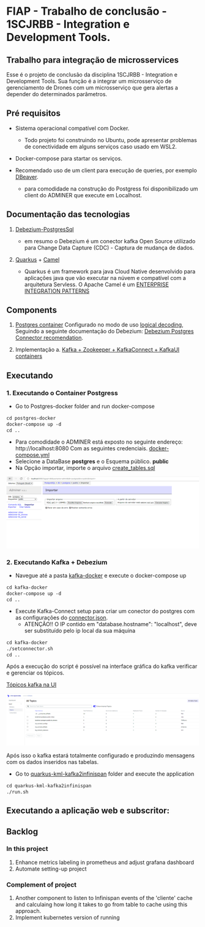 # FIAP - Trabalho de conclusão - 1SCJRBB -  Integration e Development Tools.

## Trabalho para integração de microsservices

Esse é o projeto de conclusão da disciplina 1SCJRBB -  Integration e Development Tools. Sua função é a integrar um microsserviço de gerenciamento de Drones com um microsserviço que gera alertas a depender do determinados parâmetros.

## Pré requisitos

* Sistema operacional compatível com Docker. 
	* Todo projeto foi construindo no Ubuntu, pode apresentar problemas de conectividade em alguns serviços caso usado em WSL2.

* Docker-compose para startar os serviços.

* Recomendado uso de um client para execução de queries, por exemplo [DBeaver](https://dbeaver.io/download/).
	* para comodidade na construção do Postgress foi disponibilizado um client do ADMINER que execute em Localhost.

## Documentação das tecnologias


1. [Debezium-PostgresSql](https://debezium.io/documentation/reference/stable/connectors/postgresql.html) 
	* em resumo o Debezium é um conector kafka Open Source utilizado para Change Data Capture (CDC) - Captura de mudança de dados.
	
2. [Quarkus](https://quarkus.io/about/) + [Camel](https://camel.apache.org/manual/faq/what-is-camel.html)
	* Quarkus é um framework para java Cloud Native desenvolvido para aplicações java que vão executar na núvem e compatível com a arquitetura Servless. O Apache Camel é um [ENTERPRISE INTEGRATION PATTERNS](https://camel.apache.org/components/3.18.x/eips/enterprise-integration-patterns.html)

## Components

1. [Postgres container](./postgres-docker/docker-compose.yml) Configurado no modo de uso [logical decoding](https://www.postgresql.org/docs/current/logicaldecoding-explanation.html), Seguindo a seguinte documentação do Debezium: [Debezium Postgres Connector recomendation](https://debezium.io/documentation/reference/stable/connectors/postgresql.html).


4.  Implementação 
  a. [Kafka + Zookeeper + KafkaConnect + KafkaUI containers](./kafka-docker/docker-compose.yml)

## Executando

### 1. Executando o Container Postgress
* Go to Postgres-docker folder and run docker-compose
```shell script
cd postgres-docker
docker-compose up -d
cd ..
```

* Para comodidade o ADMINER está exposto no seguinte endereço: http://localhost:8080 Com as seguintes credenciais. [docker-compose.yml](./postgres-docker/docker-compose.yml) 
* Selecione a DataBase **postgres** e o Esquema público. **public**
* Na Opção importar, importe o arquivo [create_tables.sql](postgres-docker\sql\create_tables.sql)

![Importar Comandos](Imagens\importarComandosSQl.png)

### 2. Executando Kafka + Debezium
* Navegue até a pasta [kafka-docker](./kafka-docker/) e execute o docker-compose up
```shell script
cd kafka-docker
docker-compose up -d
cd ..
```
* Execute Kafka-Connect setup para criar um conector do postgres com as configurações do [connector.json](./kafka-docker/connector.json).
  * ATENÇÃO!! O IP contido em     "database.hostname": "localhost",   deve ser substituído pelo ip local da sua máquina

```shell script
cd kafka-docker
./setconnector.sh
cd ..
```

Após a execução do script é possível na interface gráfica do kafka verificar e gerenciar os tópicos.

[Tópicos kafka na UI](http://localhost:8180/ui/clusters/local/topics)

![Kakfa-ui](Imagens\Kakfa-ui.png)

Após isso o kafka estará totalmente configurado e produzindo mensagens com os dados inseridos nas tabelas. 

* Go to [quarkus-kml-kafka2infinispan](./quarkus-kml-kafka2infinispan/) folder and execute the application
```shell script
cd quarkus-kml-kafka2infinispan
./run.sh
```

## Executando a aplicação web e subscritor:



## Backlog
### In this project
1. Enhance metrics labeling in prometheus and adjust grafana dashboard
2. Automate setting-up project

### Complement of project
1. Another component to listen to Infinispan events of the 'cliente' cache and calculaing how long it takes to go from table to cache using this approach.
2. Implement kubernetes version of running
